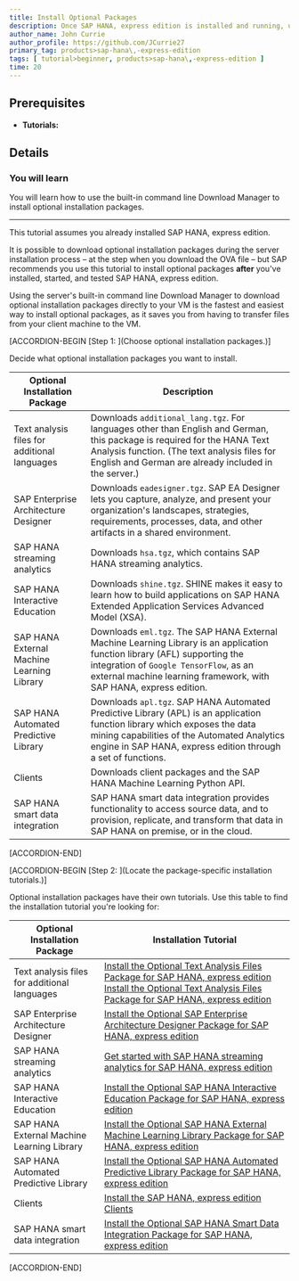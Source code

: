```yaml
---
title: Install Optional Packages
description: Once SAP HANA, express edition is installed and running, use the server's built-in command line Download Manager to download optional installation packages directly to your VM.
author_name: John Currie
author_profile: https://github.com/JCurrie27
primary_tag: products>sap-hana\,-express-edition
tags: [ tutorial>beginner, products>sap-hana\,-express-edition ]
time: 20
---
```


<!-- loio6bb4c7e861654519bb922e7e80a77a0b -->

## Prerequisites
 - **Tutorials:**  

## Details
### You will learn
You will learn how to use the built-in command line Download Manager to install optional installation packages.

---

This tutorial assumes you already installed SAP HANA, express edition.

It is possible to download optional installation packages during the server installation process – at the step when you download the OVA file – but SAP recommends you use this tutorial to install optional packages **after** you've installed, started, and tested SAP HANA, express edition.

Using the server's built-in command line Download Manager to download optional installation packages directly to your VM is the fastest and easiest way to install optional packages, as it saves you from having to transfer files from your client machine to the VM.

[ACCORDION-BEGIN [Step 1: ](Choose optional installation packages.)]

Decide what optional installation packages you want to install.

|Optional Installation Package|Description|
|-----------------------------|-----------|
|Text analysis files for additional languages|Downloads `additional_lang.tgz`. For languages other than English and German, this package is required for the HANA Text Analysis function. (The text analysis files for English and German are already included in the server.)|
|SAP Enterprise Architecture Designer|Downloads `eadesigner.tgz`. SAP EA Designer lets you capture, analyze, and present your organization's landscapes, strategies, requirements, processes, data, and other artifacts in a shared environment.|
|SAP HANA streaming analytics|Downloads `hsa.tgz`, which contains SAP HANA streaming analytics.|
|SAP HANA Interactive Education|Downloads `shine.tgz`. SHINE makes it easy to learn how to build applications on SAP HANA Extended Application Services Advanced Model (XSA).|
|SAP HANA External Machine Learning Library|Downloads `eml.tgz`. The SAP HANA External Machine Learning Library is an application function library (AFL) supporting the integration of `Google TensorFlow`, as an external machine learning framework, with SAP HANA, express edition.|
|SAP HANA Automated Predictive Library|Downloads `apl.tgz`. SAP HANA Automated Predictive Library (APL) is an application function library which exposes the data mining capabilities of the Automated Analytics engine in SAP HANA, express edition through a set of functions.|
|Clients|Downloads client packages and the SAP HANA Machine Learning Python API.|
|SAP HANA smart data integration|SAP HANA smart data integration provides functionality to access source data, and to provision, replicate, and transform that data in SAP HANA on premise, or in the cloud.|

[ACCORDION-END]

[ACCORDION-BEGIN [Step 2: ](Locate the package-specific installation tutorials.)]

Optional installation packages have their own tutorials. Use this table to find the installation tutorial you're looking for:

|Optional Installation Package|Installation Tutorial|
|-----------------------------|---------------------|
|Text analysis files for additional languages|[Install the Optional Text Analysis Files Package for SAP HANA, express edition](https://developers.sap.com/tutorials/hxe-ua-text-analysis-vm.html) [Install the Optional Text Analysis Files Package for SAP HANA, express edition](https://developers.sap.com/tutorials/hxe-ua-text-analysis-binary.html)|
|SAP Enterprise Architecture Designer|[Install the Optional SAP Enterprise Architecture Designer Package for SAP HANA, express edition](https://developers.sap.com/tutorials/hxe-ua-installing-eads-vm.html) |
|SAP HANA streaming analytics| [Get started with SAP HANA streaming analytics for SAP HANA, express edition](https://developers.sap.com/group.sds-hxe-get-started.html) |
|SAP HANA Interactive Education| [Install the Optional SAP HANA Interactive Education Package for SAP HANA, express edition](https://developers.sap.com/tutorials/hxe-ua-shine-vm.html) |
|SAP HANA External Machine Learning Library| [Install the Optional SAP HANA External Machine Learning Library Package for SAP HANA, express edition](https://developers.sap.com/tutorials/hxe-ua-eml-vm.html) |
|SAP HANA Automated Predictive Library| [Install the Optional SAP HANA Automated Predictive Library Package for SAP HANA, express edition](https://developers.sap.com/tutorials/hxe-ua-apl-vm.html) |
|Clients| [Install the SAP HANA, express edition Clients](https://developers.sap.com/group.hxe-install-clients.html) |
|SAP HANA smart data integration| [Install the Optional SAP HANA Smart Data Integration Package for SAP HANA, express edition](https://developers.sap.com/tutorials/hxe-ua-sdi-vm.html) |

[ACCORDION-END]


